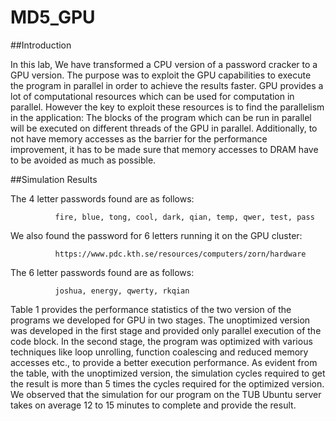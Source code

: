 # MD5_GPU

##Introduction

In this lab, We have transformed a CPU version of a password cracker to a GPU version. The purpose was to exploit the GPU capabilities to execute the program in parallel in order to achieve the results faster. GPU provides a lot of computational resources which can be used for computation in parallel. However the key to exploit these resources is to find the parallelism in the application: The blocks of the program which can be run in parallel will be executed on different threads of the GPU in parallel. Additionally, to not have memory accesses as the barrier for the performance improvement, it has to be made sure that memory accesses to DRAM have to be avoided as much as possible.

##Simulation Results

The 4 letter passwords found are as follows:

              fire, blue, tong, cool, dark, qian, temp, qwer, test, pass
              
We also found the password for 6 letters running it on the GPU cluster: 

              https://www.pdc.kth.se/resources/computers/zorn/hardware
              
The 6 letter passwords found are as follows:

              joshua, energy, qwerty, rkqian
              
Table 1 provides the performance statistics of the two version of the programs we developed for GPU in two stages. The unoptimized version was developed in the first stage and provided only parallel execution of the code block. In the second stage, the program was optimized with various techniques like loop unrolling, function coalescing and reduced memory accesses etc., to provide a better execution performance. As evident from the table, with the unoptimized version, the simulation cycles required to get the result is more than 5 times the cycles required for the optimized version. We observed that the simulation for our program on the TUB Ubuntu server takes on average 12 to 15 minutes to complete and provide the result.
